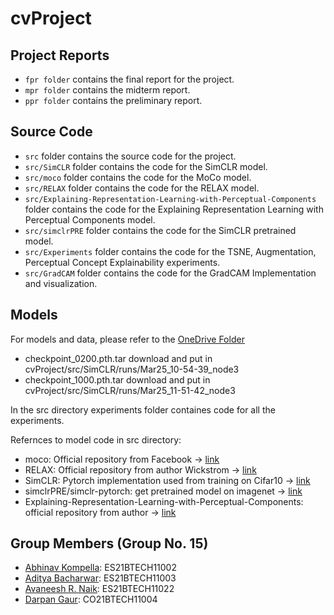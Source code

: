 # cvProject

## Project Reports
- `fpr folder` contains the final report for the project.
- `mpr folder` contains the midterm report.
- `ppr folder` contains the preliminary report.

## Source Code
- `src` folder contains the source code for the project.
- `src/SimCLR` folder contains the code for the SimCLR model.
- `src/moco` folder contains the code for the MoCo model.
- `src/RELAX` folder contains the code for the RELAX model.
- `src/Explaining-Representation-Learning-with-Perceptual-Components` folder contains the code for the Explaining Representation Learning with Perceptual Components model.
- `src/simclrPRE` folder contains the code for the SimCLR pretrained model.
- `src/Experiments` folder contains the code for the TSNE, Augmentation, Perceptual Concept Explainability  experiments.
- `src/GradCAM` folder contains the code for the GradCAM Implementation and visualization.


## Models
For models and data, please refer to the [OneDrive Folder](https://iith-my.sharepoint.com/:f:/g/personal/co21btech11004_iith_ac_in/EiKuBfu8qvlKiWGDwPKSBkgBJW6jVpuKbjhJ0CVPd0BUzQ?e=rz7wuu)

- checkpoint_0200.pth.tar download and put in cvProject/src/SimCLR/runs/Mar25_10-54-39_node3
- checkpoint_1000.pth.tar download and put in cvProject/src/SimCLR/runs/Mar25_11-51-42_node3

In the src directory experiments folder containes code for all the experiments.

Refernces to model code in src directory:
- moco: Official repository from Facebook -> [link](https://github.com/facebookresearch/moco.git)
- RELAX: Official repository from author Wickstrom -> [link](https://github.com/Wickstrom/RELAX.git)
- SimCLR: Pytorch implementation used from training on Cifar10 -> [link](https://github.com/sthalles/SimCLR.git)
- simclrPRE/simclr-pytorch: get pretrained model on imagenet -> [link](https://github.com/AndrewAtanov/simclr-pytorch.git)
- Explaining-Representation-Learning-with-Perceptual-Components: official repository from author -> [link](https://github.com/olivesgatech/Explaining-Representation-Learning-with-Perceptual-Components.git)

## Group Members (Group No. 15)
- [Abhinav Kompella](es21btech11002@iith.ac.in): ES21BTECH11002
- [Aditya Bacharwar](es21btech11003@iith.ac.in): ES21BTECH11003
- [Avaneesh R. Naik](es21btech11022@iith.ac.in): ES21BTECH11022
- [Darpan Gaur](co21btech11004@iith.ac.in): CO21BTECH11004